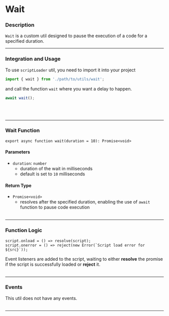 # Wait

### Description

`Wait` is a custom util designed to pause the execution of a code for a specified duration. 
****

### Integration and Usage

To use `scriptLoader` util, you need to import it into your project

```jsx
import { wait } from './path/to/utils/wait';
```

and call the function `wait` where you want a delay to happen.

```jsx
await wait();
```
<br></br>
****

### Wait Function

```tsx
export async function wait(duration = 10): Promise<void>
```

#### Parameters

- `duration`: `number`
  - duration of the wait in milliseconds
  - default is set to `10` milliseconds

#### Return Type

- `Promise<void>`
  - resolves after the specified duration, enabling the use of `await` function to pause code execution
<br></br>
****

### Function Logic

```tsx
script.onload = () => resolve(script);
script.onerror = () => reject(new Error(`Script load error for ${src}`));
```

Event listeners are added to the script, waiting to either **resolve** the promise if the script is successfully loaded or **reject** it.
<br></br>
****

### Events

This util does not have any events.
<br></br>
****